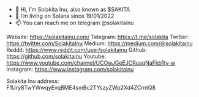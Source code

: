 - 👋 Hi, I’m Solakita Inu, also known as $SAKITA
- 👀 I’m living on Solana since 19/01/2022
- 📫 You can reach me on telegram @solakitainu

Website: https://solakitainu.com/
Telegram: https://t.me/solakita
Twitter: https://twitter.com/SolakitaInu
Medium: https://medium.com/@solakitainu
Reddit: https://www.reddit.com/user/solakitainu
Github: https://github.com/solakitainu
Youtube: https://www.youtube.com/channel/UCOwJGeEJCRuaqNaFkb1ty-w
Instagram: https://www.instagram.com/solakitainu

Solakita Inu address: F1Ury8TwYWwqyEvqBME4smBc2TYszyZWp2Xd4ZCrntQ8

<!---
solakitainu/solakitainu is a ✨ special ✨ repository because its `README.md` (this file) appears on your GitHub profile.
You can click the Preview link to take a look at your changes.
--->

